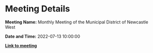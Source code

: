 # Meeting Details

**Meeting Name:** Monthly Meeting of the Municipal District of Newcastle West

**Date and Time:** 2022-07-13 10:00:00

**<a href="https://www.limerick.ie/council/whats-on/monthly-meeting-municipal-district-newcastle-west-75" target="_blank">Link to meeting</a>**

